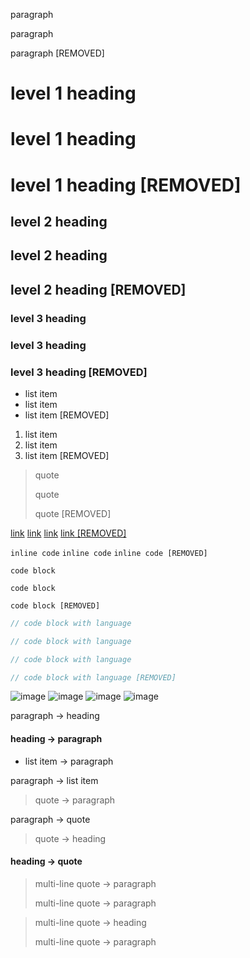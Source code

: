 paragraph

paragraph

paragraph [REMOVED]

# level 1 heading
# level 1 heading
# level 1 heading [REMOVED]


## level 2 heading
## level 2 heading
## level 2 heading [REMOVED]

### level 3 heading
### level 3 heading
### level 3 heading [REMOVED]

* list item
* list item
* list item [REMOVED]

1. list item
2. list item
3. list item [REMOVED]

> quote
>
> quote
>
> quote [REMOVED]

[link](https://www.example.com)
[link](https://www.example.com)
[link](https://www.example.com)
[link [REMOVED]](https://www.example.com)

`inline code`
`inline code`
`inline code [REMOVED]`

```
code block
```
```
code block
```
```
code block [REMOVED]
```

```javascript
// code block with language
```
```javascript
// code block with language
```
```javascript
// code block with language
```
```javascript
// code block with language [REMOVED]
```

![image](https://fakeimg.pl/400x100/?text=image)
![image](https://fakeimg.pl/400x100/?text=image)
![image](https://fakeimg.pl/400x100/?text=image)
![image](https://fakeimg.pl/400x100/?text=image%20[REMOVED])

paragraph → heading

#### heading → paragraph

* list item → paragraph

paragraph → list item

> quote → paragraph

paragraph → quote

> quote → heading

#### heading → quote

> multi-line quote → paragraph
>
> multi-line quote → paragraph

> multi-line quote → heading
>
> multi-line quote → paragraph
